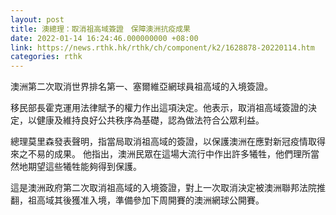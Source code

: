 ```yaml
---
layout: post
title: 澳總理：取消祖高域簽證　保障澳洲抗疫成果
date: 2022-01-14 16:24:46.000000000 +08:00
link: https://news.rthk.hk/rthk/ch/component/k2/1628878-20220114.htm
categories: rthk
---
```


澳洲第二次取消世界排名第一、塞爾維亞網球員祖高域的入境簽證。

移民部長霍克運用法律賦予的權力作出這項決定。他表示，取消祖高域簽證的決定，以健康及維持良好公共秩序為基礎，認為做法符合公眾利益。

總理莫里森發表聲明，指當局取消祖高域的簽證，以保護澳洲在應對新冠疫情取得來之不易的成果。 他指出，澳洲民眾在這場大流行中作出許多犧牲，他們理所當然地期望這些犧牲能夠得到保護。
 
這是澳洲政府第二次取消祖高域的入境簽證，對上一次取消決定被澳洲聯邦法院推翻，祖高域其後獲准入境，準備參加下周開賽的澳洲網球公開賽。
